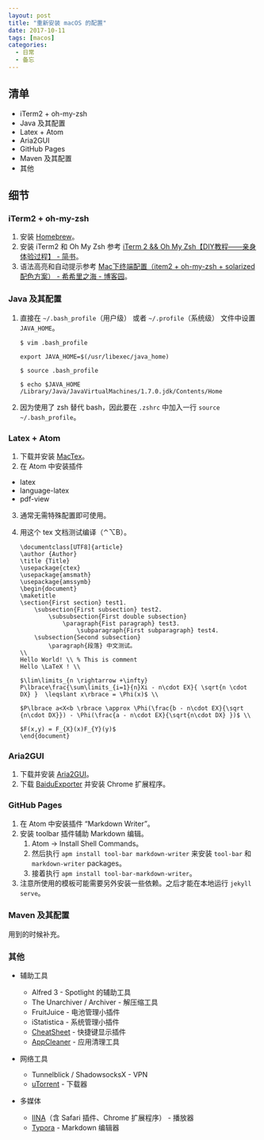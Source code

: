 ```yaml
---
layout: post
title: "重新安装 macOS 的配置"
date: 2017-10-11
tags: [macos]
categories:
  - 日常
  - 备忘
---
```


## 清单

- iTerm2 + oh-my-zsh
- Java 及其配置
- Latex + Atom
- Aria2GUI
- GitHub Pages
- Maven 及其配置
- 其他


## 细节

### iTerm2 + oh-my-zsh

1. 安装 [Homebrew](https://brew.sh)。
2. 安装 iTerm2 和 Oh My Zsh 参考 [iTerm 2 && Oh My Zsh【DIY教程——亲身体验过程】 - 简书](http://www.jianshu.com/p/7de00c73a2bb)。
3. 语法高亮和自动提示参考 [Mac下终端配置（item2 + oh-my-zsh + solarized配色方案） - 希希里之海 - 博客园](http://www.cnblogs.com/weixuqin/p/7029177.html)。


### Java 及其配置

1. 直接在 `~/.bash_profile`（用户级） 或者 `~/.profile`（系统级） 文件中设置 `JAVA_HOME`。

   ```shell
   $ vim .bash_profile

   export JAVA_HOME=$(/usr/libexec/java_home)

   $ source .bash_profile

   $ echo $JAVA_HOME
   /Library/Java/JavaVirtualMachines/1.7.0.jdk/Contents/Home
   ```

2. 因为使用了 zsh 替代 bash，因此要在 `.zshrc` 中加入一行 `source ~/.bash_profile`。


### Latex + Atom

1. 下载并安装 [MacTex](https://www.tug.org/mactex/)。
2. 在 Atom 中安装插件
  - latex
  - language-latex
  - pdf-view
3. 通常无需特殊配置即可使用。
4. 用这个 tex 文档测试编译（⌃⌥B）。

    ```
    \documentclass[UTF8]{article}
    \author {Author}
    \title {Title}
    \usepackage{ctex}
    \usepackage{amsmath}
    \usepackage{amssymb}
    \begin{document}
    \maketitle
    \section{First section} test1.
        \subsection{First subsection} test2.
            \subsubsection{First double subsection}
                \paragraph{Fist paragraph} test3.
                    \subparagraph{First subparagraph} test4.
        \subsection{Second subsection}
            \paragraph{段落} 中文测试。
    \\
    Hello World! \\ % This is comment
    Hello \LaTeX ! \\

    $\lim\limits_{n \rightarrow +\infty} P\lbrace\frac{\sum\limits_{i=1}{n}Xi - n\cdot EX}{ \sqrt{n \cdot DX} }  \leqslant x\rbrace = \Phi(x)$ \\

    $P\lbrace a<X<b \rbrace \approx \Phi(\frac{b - n\cdot EX}{\sqrt {n\cdot DX}}) - \Phi(\frac{a - n\cdot EX}{\sqrt{n\cdot DX} })$ \\

    $F(x,y) = F_{X}(x)F_{Y}(y)$
    \end{document}
    ```

### Aria2GUI

1. 下载并安装 [Aria2GUI](https://github.com/yangshun1029/aria2gui)。
2. 下载 [BaiduExporter](https://github.com/acgotaku/BaiduExporter) 并安装 Chrome 扩展程序。

### GitHub Pages

1. 在 Atom 中安装插件 “Markdown Writer”。
2. 安装 toolbar 插件辅助 Markdown 编辑。
    1. Atom -> Install Shell Commands。
    2. 然后执行 `apm install tool-bar markdown-writer` 来安装 `tool-bar` 和 `markdown-writer` packages。
    3. 接着执行 `apm install tool-bar-markdown-writer`。
3. 注意所使用的模板可能需要另外安装一些依赖。之后才能在本地运行 `jekyll serve`。


### Maven 及其配置

用到的时候补充。

### 其他

- 辅助工具
  - Alfred 3 - Spotlight 的辅助工具
  - The Unarchiver / Archiver - 解压缩工具
  - FruitJuice - 电池管理小插件
  - iStatistica - 系统管理小插件
  - [CheatSheet](https://www.mediaatelier.com/CheatSheet/) - 快捷键显示插件
  - [AppCleaner](http://freemacsoft.net/appcleaner/) - 应用清理工具

- 网络工具
  - Tunnelblick / ShadowsocksX - VPN
  - [uTorrent](http://www.utorrent.com/intl/zh/) - 下载器

- 多媒体
  - [IINA](https://lhc70000.github.io/iina/)（含 Safari 插件、Chrome 扩展程序） - 播放器
  - [Typora](https://www.typora.io) - Markdown 编辑器
